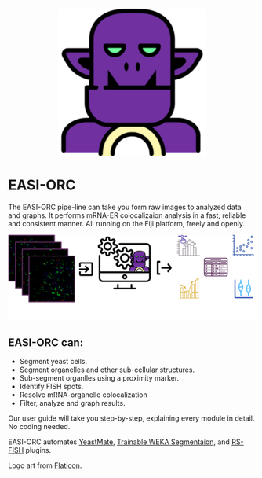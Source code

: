 <p align="center">
  <img src="assests/ORC.png" width="300">
</p>

# EASI-ORC
The EASI-ORC pipe-line can take you form raw images to analyzed data and graphs. It performs mRNA-ER colocalizaion analysis in a fast, reliable and consistent manner. All running on the Fiji platform, freely and openly.
<p align="center">
  <img src="assests/Diagram.png">
</p>

## EASI-ORC can:
* Segment yeast cells.
* Segment organelles and other sub-cellular structures.
* Sub-segment organlles using a proximity marker.
* Identify FISH spots.
* Resolve mRNA-organelle colocalization
* Filter, analyze and graph results.

Our user guide will take you step-by-step, explaining every module in detail.
No coding needed.

EASI-ORC automates [YeastMate](https://yeastmate.readthedocs.io/en/latest/), [Trainable WEKA Segmentaion](https://github.com/fiji/Trainable_Segmentation?tab=readme-ov-file), and [RS-FISH](https://github.com/PreibischLab/RS-FISH) plugins.

Logo art from [Flaticon](https://www.flaticon.com/).
